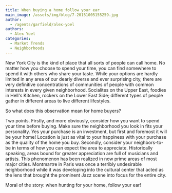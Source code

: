 ```yaml
---
title: When buying a home follow your ear
main_image: /assets/img/blog/7-20151005155259.jpg
author:
  - /agents/garfield/alex-yoel
authors:
  - Alex Yoel
categories:
  - Market Trends
  - Neighborhoods
---
```

<p>New York City is the kind of place that all sorts of people can call home. No matter how you choose to spend your time, you can find somewhere to spend it with others who share your taste. While your options are hardly limited in any area of our dearly diverse and ever surprising city, there are very definitive concentrations of communities of people with common interests in every given neighborhood. Socialites on the Upper East, foodies in Hell's Kitchen, rockers on the Lower East Side; different types of people gather in different areas to live different lifestyles.</p><p>So what does this observation mean for home buyers?<br></p><p>Two points. Firstly, and more obviously, consider how you want to spend your time before buying. Make sure the neighborhood you look in fits your personality. Yes your purchase is an investment, but first and foremost it will be your home! Location is just as vital to your happiness with your purchase as the quality of the home you buy. Secondly, consider your neighbors-to-be in terms of how you can expect the area to appreciate. Historically speaking, areas bound for greater appreciation are full of musicians and artists. This phenomenon has been realized in now prime areas of most major cities. Montmartre in Paris was once a terribly undesirable neighborhood while it was developing into the cultural center that acted as the lens that brought the prominent Jazz scene into focus for the entire city.<br></p><p>Moral of the story: when hunting for your home, follow your ear!<span></span><br></p>